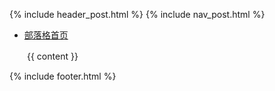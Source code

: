 {% include header_post.html %}
{% include nav_post.html %}
<div class="content">

<div class="nav_post">
	<ul>
		<li><a href="{{ site.baseurl }}/">部落格首页</a></li>
	</ul>
</div>
　　{{ content }}

</div>

{% include footer.html %}